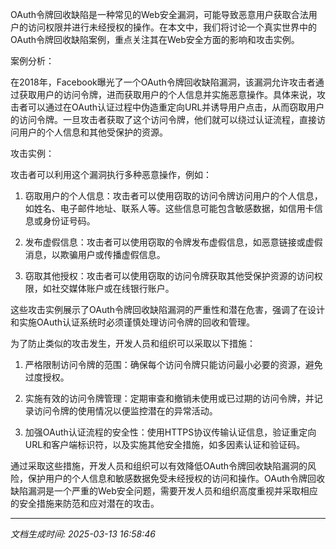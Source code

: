 OAuth令牌回收缺陷是一种常见的Web安全漏洞，可能导致恶意用户获取合法用户的访问权限并进行未经授权的操作。在本文中，我们将讨论一个真实世界中的OAuth令牌回收缺陷案例，重点关注其在Web安全方面的影响和攻击实例。

案例分析：

在2018年，Facebook曝光了一个OAuth令牌回收缺陷漏洞，该漏洞允许攻击者通过获取用户的访问令牌，进而获取用户的个人信息并实施恶意操作。具体来说，攻击者可以通过在OAuth认证过程中伪造重定向URL并诱导用户点击，从而窃取用户的访问令牌。一旦攻击者获取了这个访问令牌，他们就可以绕过认证流程，直接访问用户的个人信息和其他受保护的资源。

攻击实例：

攻击者可以利用这个漏洞执行多种恶意操作，例如：

1. 窃取用户的个人信息：攻击者可以使用窃取的访问令牌访问用户的个人信息，如姓名、电子邮件地址、联系人等。这些信息可能包含敏感数据，如信用卡信息或身份证号码。

2. 发布虚假信息：攻击者可以使用窃取的令牌发布虚假信息，如恶意链接或虚假消息，以欺骗用户或传播虚假信息。

3. 窃取其他授权：攻击者可以使用窃取的访问令牌获取其他受保护资源的访问权限，如社交媒体账户或在线银行账户。

这些攻击实例展示了OAuth令牌回收缺陷漏洞的严重性和潜在危害，强调了在设计和实施OAuth认证系统时必须谨慎处理访问令牌的回收和管理。

为了防止类似的攻击发生，开发人员和组织可以采取以下措施：

1. 严格限制访问令牌的范围：确保每个访问令牌只能访问最小必要的资源，避免过度授权。

2. 实施有效的访问令牌管理：定期审查和撤销未使用或已过期的访问令牌，并记录访问令牌的使用情况以便监控潜在的异常活动。

3. 加强OAuth认证流程的安全性：使用HTTPS协议传输认证信息，验证重定向URL和客户端标识符，以及实施其他安全措施，如多因素认证和验证码。

通过采取这些措施，开发人员和组织可以有效降低OAuth令牌回收缺陷漏洞的风险，保护用户的个人信息和敏感数据免受未经授权的访问和操作。OAuth令牌回收缺陷漏洞是一个严重的Web安全问题，需要开发人员和组织高度重视并采取相应的安全措施来防范和应对潜在的攻击。

---

*文档生成时间: 2025-03-13 16:58:46*












